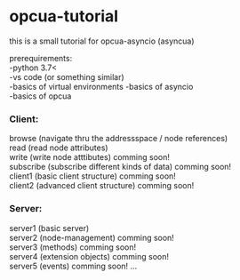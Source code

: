 # opcua-tutorial  
  
this is a small tutorial for opcua-asyncio (asyncua)  
  
prerequirements:  
-python 3.7<  
-vs code (or something similar)  
-basics of virtual environments
-basics of asyncio  
-basics of opcua  
  
### Client:  
browse (navigate thru the addressspace / node references)  
read (read node attributes)  
write (write node atttibutes) comming soon!  
subscribe (subscribe different kinds of data) comming soon!  
client1 (basic client structure) comming soon!  
client2 (advanced client structure) comming soon!  
  
### Server:  
server1 (basic server)  
server2 (node-management) comming soon!  
server3 (methods) comming soon!  
server4 (extension objects) comming soon!  
server5 (events) comming soon!
...  
